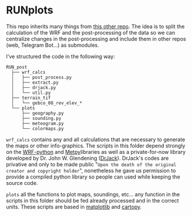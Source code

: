 # RUNplots

This repo inherits many things from [this other repo](https://github.com/B4dWo1f/RUN/). The idea is to split the calculation of the WRF and the post-processing of the data so we can centralize changes in the post-processing and include them in other repos (web, Telegram Bot...) as submodules.

I've structured the code in the following way:

```
RUN_post
  ├── wrf_calcs
  │   ├── post_process.py
  │   ├── extract.py
  │   ├── drjack.py
  │   └── util.py
  ├── terrain_tif
  │   └── gebco_08_rev_elev_*
  └── plots
      ├── geography.py
      ├── sounding.py
      ├── meteogram.py
      └── colormaps.py
```

`wrf_calcs` contains any and all calculations that are necessary to generate the maps or other info-graphics. The scripts in this folder depend strongly on the [WRF-python](https://wrf-python.readthedocs.io/en/latest/) and [Metpy](https://unidata.github.io/MetPy/latest/index.html)libraries as well as a private-for-now library developed by Dr. John W. Glendening ([DrJack](http://www.drjack.info/)). DrJack's codes are privative and only to be made public "`Upon the death of the original creator and copyright holder`", nonetheless he gave us permission to provide a compiled python library so people can used while keeping the source code.

`plots` all the functions to plot maps, soundings, etc... any function in the scripts in this folder should be fed already processed and in the correct units. These scripts are based in [matplotlib](https://matplotlib.org/) and [cartopy](https://scitools.org.uk/cartopy/docs/latest/).
